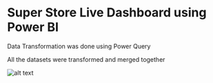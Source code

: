 # Super Store Live Dashboard using Power BI
Data Transformation was done using Power Query

All the datasets were transformed and merged together


![alt text](https://github.com/shubho337/Super-Store-Sales-Dashboard/blob/main/Power%20bi%20dashboard%20.png)
